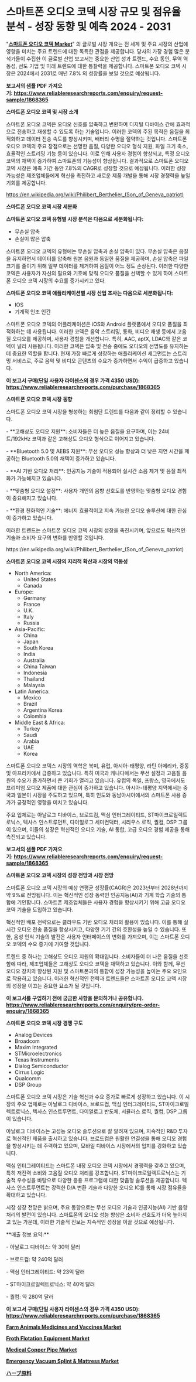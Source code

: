 <p><h1>스마트폰 오디오 코덱 시장 규모 및 점유율 분석 - 성장 동향 및 예측 2024 - 2031</h1></p><p>"<strong><a href="https://www.reliableresearchreports.com/smartphone-audio-codecs-r1868365">스마트폰 오디오 코덱 Market</a></strong>" 의 글로벌 시장 개요는 전 세계 및 주요 시장의 산업에 영향을 미치는 주요 트렌드에 대한 독특한 관점을 제공합니다. 당사의 가장 경험 많은 분석가들이 수집한 이 글로벌 산업 보고서는 중요한 산업 성과 트렌드, 수요 동인, 무역 역동성, 선도 기업 및 미래 트렌드에 대한 통찰력을 제공합니다. 스마트폰 오디오 코덱 시장은 2024에서 2031로 매년 7.8% 의 성장률을 보일 것으로 예상됩니다.</p>
<p><strong>보고서의 샘플 PDF 가져오기:&nbsp;<a href="https://www.reliableresearchreports.com/enquiry/request-sample/1868365">https://www.reliableresearchreports.com/enquiry/request-sample/1868365</a></strong></p>
<p><strong>스마트폰 오디오 코덱 및 시장 소개</strong></p>
<p><p>스마트폰 오디오 코덱은 오디오 신호를 압축하고 변환하여 디지털 디바이스 간에 효과적으로 전송하고 재생할 수 있도록 하는 기술입니다. 이러한 코덱의 주된 목적은 음질을 최적화하고 데이터 전송 속도를 향상시키며, 배터리 수명을 절약하는 것입니다. 스마트폰 오디오 코덱의 주요 장점으로는 선명한 음질, 다양한 오디오 형식 지원, 파일 크기 축소, 효율적인 스트리밍 기능 등이 있습니다. 이로 인해 사용자 경험이 향상되고, 특정 오디오 코덱의 채택이 증가하여 스마트폰의 기능성이 향상됩니다. 결과적으로 스마트폰 오디오 코덱 시장은 예측 기간 동안 7.8%의 CAGR로 성장할 것으로 예상됩니다. 이러한 성장 가능성은 제조업체들에게 혁신을 촉진하고 새로운 제품 개발을 통해 시장 경쟁력을 높일 기회를 제공합니다.</p></p>
<p><a href="https://en.wikipedia.org/wiki/Philibert_Berthelier_(Son_of_Geneva_patriot)">https://en.wikipedia.org/wiki/Philibert_Berthelier_(Son_of_Geneva_patriot)</a></p>
<p><strong>스마트폰 오디오 코덱 시장 세분화</strong></p>
<p><strong>스마트폰 오디오 코덱 유형별 시장 분석은 다음으로 세분화됩니다:</strong></p>
<p><ul><li>무손실 압축</li><li>손실이 많은 압축</li></ul></p>
<p><p>스마트폰 오디오 코덱의 유형에는 무손실 압축과 손실 압축이 있다. 무손실 압축은 음질을 유지하면서 데이터를 압축해 원본 음원과 동일한 품질을 제공하며, 손실 압축은 파일 크기를 줄이기 위해 일부 데이터를 제거하여 음질이 어느 정도 손상된다. 이러한 다양한 코덱은 사용자가 자신의 필요와 기호에 맞춰 오디오 품질을 선택할 수 있게 하여 스마트폰 오디오 코덱 시장의 수요를 증가시키고 있다.</p></p>
<p><strong>스마트폰 오디오 코덱 애플리케이션별 시장 산업 조사는 다음으로 세분화됩니다:</strong></p>
<p><ul><li>IOS</li><li>기계적 인조 인간</li></ul></p>
<p><p>스마트폰 오디오 코덱의 어플리케이션은 iOS와 Android 플랫폼에서 오디오 품질을 최적화하는 데 사용됩니다. 이러한 코덱은 음악 스트리밍, 통화, 비디오 재생 등에서 고음질 오디오를 제공하며, 사용자 경험을 개선합니다. 특히, AAC, aptX, LDAC와 같은 코덱이 널리 사용됩니다. 이러한 코덱은 압축 및 전송 중에도 오디오의 선명도를 유지하는 데 중요한 역할을 합니다. 현재 가장 빠르게 성장하는 애플리케이션 세그먼트는 스트리밍 서비스로, 주로 음악 및 비디오 콘텐츠의 수요가 증가하면서 수익이 급증하고 있습니다.</p></p>
<p><strong>이 보고서 구매(단일 사용자 라이센스의 경우 가격 4350 USD): <a href="https://www.reliableresearchreports.com/purchase/1868365">https://www.reliableresearchreports.com/purchase/1868365</a></strong></p>
<p><strong>스마트폰 오디오 코덱 시장 동향</strong></p>
<p><p>스마트폰 오디오 코덱 시장을 형성하는 최첨단 트렌드를 다음과 같이 정리할 수 있습니다.</p><p>- **고해상도 오디오 지원**: 소비자들은 더 높은 음질을 요구하며, 이는 24비트/192kHz 코덱과 같은 고해상도 오디오 형식으로 이어지고 있습니다.</p><p>- **Bluetooth 5.0 및 AEBS 지원**: 무선 오디오 성능 향상과 더 낮은 지연 시간을 제공하는 Bluetooth 5.0의 채택이 증가하고 있습니다.</p><p>- **AI 기반 오디오 처리**: 인공지능 기술이 적용되어 실시간 소음 제거 및 음질 최적화가 가능해지고 있습니다.</p><p>- **맞춤형 오디오 설정**: 사용자 개인의 음향 선호도를 반영하는 맞춤형 오디오 경험이 중요해지고 있습니다.</p><p>- **환경 친화적인 기술**: 에너지 효율적이고 지속 가능한 오디오 솔루션에 대한 관심이 증가하고 있습니다.</p><p>이러한 트렌드는 스마트폰 오디오 코덱 시장의 성장을 촉진시키며, 앞으로도 혁신적인 기술과 소비자 요구의 변화를 반영할 것입니다.</p></p>
<p>https://en.wikipedia.org/wiki/Philibert_Berthelier_(Son_of_Geneva_patriot)</p>
<p><strong>스마트폰 오디오 코덱 시장의 지리적 확산과 시장의 역동성</strong></p>
<p><ul>
    <li>
        North America:
        <ul>
            <li>United States</li>
            <li>Canada</li>
        </ul>
    </li>
    <li>
        Europe:
        <ul>
            <li>Germany</li>
            <li>France</li>
            <li>U.K.</li>
            <li>Italy</li>
            <li>Russia</li>
        </ul>
    </li>
    <li>
        Asia-Pacific:
        <ul>
            <li>China</li>
            <li>Japan</li>
            <li>South Korea</li>
            <li>India</li>
            <li>Australia</li>
            <li>China Taiwan</li>
            <li>Indonesia</li>
            <li>Thailand</li>
            <li>Malaysia</li>
        </ul>
    </li>
    <li>
        Latin America:
        <ul>
            <li>Mexico</li>
            <li>Brazil</li>
            <li>Argentina Korea</li>
            <li>Colombia</li>
        </ul>
    </li>
    <li>
        Middle East & Africa:
        <ul>
            <li>Turkey</li>
            <li>Saudi</li>
            <li>Arabia</li>
            <li>UAE</li>
            <li>Korea</li>
        </ul>
    </li>
    </ul></p>
<p><p>스마트폰 오디오 코덱스 시장의 역학은 북미, 유럽, 아시아-태평양, 라틴 아메리카, 중동 및 아프리카에서 급증하고 있습니다. 특히 미국과 캐나다에서는 무선 설정과 고음질 음원의 수요가 증가하면서 큰 기회가 열리고 있습니다. 유럽의 독일, 프랑스, 영국에서도 프리미엄 오디오 제품에 대한 관심이 증가하고 있습니다. 아시아-태평양 지역에서는 중국과 일본이 시장을 주도하고 있으며, 특히 인도와 동남아시아에서의 스마트폰 사용 증가가 긍정적인 영향을 미치고 있습니다. </p><p>주요 업체로는 아날로그 디바이스, 브로드컴, 맥심 인터그레이티드, ST마이크로일렉트로닉스, 텍사스 인스트루먼트, 다이얼로그 세미컨덕터, 시리우스 로직, 퀄컴, DSP 그룹이 있으며, 이들의 성장은 혁신적인 오디오 기술, AI 통합, 고급 오디오 경험 제공을 통해 촉진되고 있습니다.</p></p>
<p><strong>보고서의 샘플 PDF 가져오기:&nbsp;<a href="https://www.reliableresearchreports.com/enquiry/request-sample/1868365">https://www.reliableresearchreports.com/enquiry/request-sample/1868365</a></strong></p>
<p><strong>스마트폰 오디오 코덱 시장의 성장 전망과 시장 전망</strong></p>
<p><p>스마트폰 오디오 코덱 시장의 예상 연평균 성장률(CAGR)은 2023년부터 2028년까지 약 9%로 전망됩니다. 이는 혁신적인 성장 동력인 인공지능(AI)과 기계 학습 기술의 통합에 기인합니다. 스마트폰 제조업체들은 사용자 경험을 향상시키기 위해 고급 오디오 코덱 기술을 도입하고 있습니다. </p><p>혁신적인 배포 전략으로는 클라우드 기반 오디오 처리의 활용이 있습니다. 이를 통해 실시간 오디오 전송 품질을 향상시키고, 다양한 기기 간의 호환성을 높일 수 있습니다. 또한, 음성 인식 기술의 발전은 사용자 인터페이스의 변화를 가져오며, 이는 스마트폰 오디오 코덱의 수요 증가에 기여할 것입니다. </p><p>트렌드 중 하나는 고해상도 오디오 지원의 확대입니다. 소비자들이 더 나은 음질을 선호함에 따라, 제조업체들은 고해상도 오디오 코덱을 채택하고 있습니다. 이와 함께, 무선 오디오 장치의 향상된 지원 및 스마트폰과의 통합이 성장 가능성을 높이는 주요 요인으로 작용하고 있습니다. 이러한 혁신적인 전략과 트렌드들은 스마트폰 오디오 코덱 시장의 성장을 이끄는 중요한 요소가 될 것입니다.</p></p>
<p><strong>이 보고서를 구입하기 전에 궁금한 사항을 문의하거나 공유합니다. <a href="https://www.reliableresearchreports.com/enquiry/pre-order-enquiry/1868365">https://www.reliableresearchreports.com/enquiry/pre-order-enquiry/1868365</a></strong></p>
<p><strong>스마트폰 오디오 코덱 시장 경쟁 구도</strong></p>
<p><ul><li>Analog Devices</li><li>Broadcom</li><li>Maxim Integrated</li><li>STMicroelectronics</li><li>Texas Instruments</li><li>Dialog Semiconductor</li><li>Cirrus Logic</li><li>Qualcomm</li><li>DSP Group</li></ul></p>
<p><p>스마트폰 오디오 코덱 시장은 기술 혁신과 수요 증가로 빠르게 성장하고 있습니다. 이 시장의 주요 업체로는 아날로그 디바이스, 브로드컴, 맥심 인터그레이티드, ST마이크로일렉트로닉스, 텍사스 인스트루먼트, 다이얼로그 반도체, 서큘러스 로직, 퀄컴, DSP 그룹이 있습니다.</p><p>아날로그 디바이스는 고성능 오디오 솔루션으로 잘 알려져 있으며, 지속적인 R&D 투자로 혁신적인 제품을 출시하고 있습니다. 브로드컴은 원활한 연결성을 통해 오디오 경험을 향상시키는 데 주력하고 있으며, 모바일 디바이스 시장에서의 입지를 강화하고 있습니다.</p><p>맥심 인터그레이티드는 스마트폰 내장 오디오 코덱 시장에서 경쟁력을 갖추고 있으며, 특히 저전력 소비와 고음질 오디오 처리를 강조합니다. ST마이크로일렉트로닉스는 기술적 우수성을 바탕으로 다양한 응용 프로그램에 대한 맞춤형 솔루션을 제공합니다. 텍사스 인스트루먼트는 강력한 D/A 변환 기술과 다양한 오디오 IC를 통해 시장 점유율을 확대하고 있습니다.</p><p>시장 성장 전망은 밝으며, 주요 동향으로는 무선 오디오 기술과 인공지능(AI) 기반 음향 처리의 발전이 있습니다. 스마트폰의 오디오 성능 향상은 소비자 선호도가 더욱 높아지고 있는 가운데, 이러한 기술적 진보는 지속적인 성장을 이끌 것으로 예상됩니다.</p><p>**매출 정보 요약:**</p><p>- 아날로그 디바이스: 약 30억 달러</p><p>- 브로드컴: 약 240억 달러</p><p>- 맥심 인터그레이티드: 약 23억 달러</p><p>- ST마이크로일렉트로닉스: 약 40억 달러</p><p>- 퀄컴: 약 280억 달러</p></p>
<p><strong>이 보고서 구매(단일 사용자 라이센스의 경우 가격 4350 USD): <a href="https://www.reliableresearchreports.com/purchase/1868365">https://www.reliableresearchreports.com/purchase/1868365</a></strong></p>
<p><strong><p><a href="https://medium.com/@susanwest38/farm-animals-medicines-and-vaccines-market-trends-and-market-growth-outlook-2024-2031-897efc2fd4dc">Farm Animals Medicines and Vaccines Market</a></p><p><a href="https://www.linkedin.com/pulse/strategic-market-insights-navigating-global-froth-flotation-xvqdc?trackingId=fMZCnDEBQM2o7a%2FKVM9t5g%3D%3D">Froth Flotation Equipment Market</a></p><p><a href="https://www.linkedin.com/pulse/global-medical-copper-pipe-market-trends-forecasts-strategic-jhdfc?trackingId=z08EcO1qS2usW0Wz2H2ykw%3D%3D">Medical Copper Pipe Market</a></p><p><a href="https://issuu.com/reportprime-2/docs/emergency-vacuum-splint-mattress-ma_7f5c86ef4660b9">Emergency Vacuum Splint & Mattress Market</a></p><p><a href="https://medium.com/@lenorakris2023/%E6%80%A5%E6%88%90%E9%95%B7%E3%81%99%E3%82%8B%E3%83%8F%E3%83%BC%E3%83%96%E6%88%90%E5%88%86%E5%B8%82%E5%A0%B4%E3%82%BB%E3%82%AF%E3%82%BF%E3%83%BC-2031%E5%B9%B4%E3%81%BE%E3%81%A7%E3%81%AE%E5%B8%82%E5%A0%B4%E5%88%86%E6%9E%90%E3%81%A8%E6%88%90%E9%95%B7%E4%BA%88%E6%B8%AC-7719624f8222">ハーブ原料</a></p></strong></p>
<p></p>